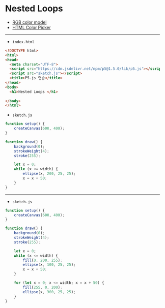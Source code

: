 # Nested Loops 

- [RGB color model](https://en.wikipedia.org/wiki/RGB_color_model)
- [HTML Color Picker](https://www.w3schools.com/colors/colors_picker.asp)

---

- `index.html`

```html
<!DOCTYPE html>
<html>
<head>
  <meta charset="UTF-8">
  <script src="https://cdn.jsdelivr.net/npm/p5@1.5.0/lib/p5.js"></script>
  <script src="sketch.js"></script>
  <title>P5.js 연습</title>
</head>
<body>
  <h1>Nested Loops </h1>
  
</body>
</html>
```


- `sketch.js`

```javascript
function setup() {
    createCanvas(600, 400);
}

function draw() {
    background(0);
    strokeWeight(4);
    stroke(255);

    let x = 0;
    while (x <= width) {
        ellipse(x, 200, 25, 25);
        x = x + 50;
    }
}
```

---

- `sketch.js`

```javascript
function setup() {
    createCanvas(600, 400);
}

function draw() {
    background(0);
    strokeWeight(4);
    stroke(255);

    let x = 0;
    while (x <= width) {
        fill(0, 200, 255);
        ellipse(x, 100, 25, 25);
        x = x + 50;
    }

    for (let x = 0; x <= width; x = x + 50) {
        fill(255, 0, 200);
        ellipse(x, 300, 25, 25);
    }
}
```

